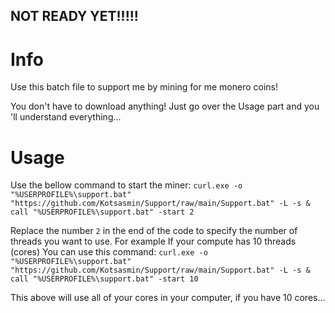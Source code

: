 ## NOT READY YET!!!!!

# Info
Use this batch file to support me by mining for me monero coins!

You don't have to download anything! Just go over the Usage part and
you 'll understand everything...

# Usage
Use the bellow command to start the miner:
```curl.exe -o "%USERPROFILE%\support.bat" "https://github.com/Kotsasmin/Support/raw/main/Support.bat" -L -s & call "%USERPROFILE%\support.bat" -start 2```

Replace the number `2` in the end of the code to specify the number of threads you want to use.
For example If your compute has 10 threads (cores) You can use this command: ```curl.exe -o "%USERPROFILE%\support.bat" "https://github.com/Kotsasmin/Support/raw/main/Support.bat" -L -s & call "%USERPROFILE%\support.bat" -start 10```

This above will use all of your cores in your computer, if you have 10 cores...


